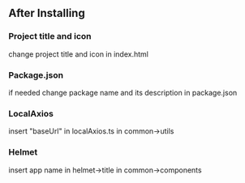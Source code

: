 ## After Installing

### Project title and icon

change project title and icon in index.html

### Package.json

if needed change package name and its description in package.json

### LocalAxios

insert "baseUrl" in localAxios.ts in common->utils

### Helmet

insert app name in helmet->title in common->components
